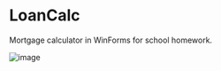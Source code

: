 # LoanCalc
Mortgage calculator in WinForms for school homework.

![image](https://github.com/Good9tTo9t/LoanCalc/assets/49119877/a87ea277-614d-478a-aec2-f3dfa90d01ac)
